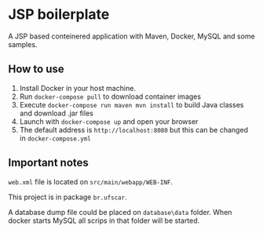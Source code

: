 # JSP boilerplate

A JSP based conteinered application with Maven, Docker, MySQL and some samples.

## How to use

1. Install Docker in your host machine.
1. Run `docker-compose pull` to download container images
1. Execute `docker-compose run maven mvn install` to build Java classes and download .jar files
1. Launch with `docker-compose up` and open your browser
1. The default address is `http://localhost:8080` but this can be changed in `docker-compose.yml`

## Important notes

`web.xml` file is located on `src/main/webapp/WEB-INF`.

This project is in package `br.ufscar`.

A database dump file could be placed on `database\data` folder. When docker starts MySQL all scrips in that folder will be started.
